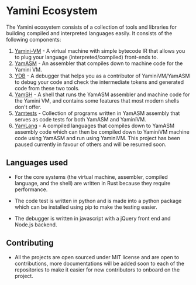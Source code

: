 # Yamini Ecosystem

The Yamini ecosystem consists of a collection of tools and libraries for building compiled and interpreted languages easily. It consists of the following components:

1) [Yamini-VM](https://github.com/yamini-vm/yamini.git) - A virtual machine with simple bytecode IR that allows you to plug your language (interpreted/compiled) front-ends to.
2) [YamASM](https://github.com/yamini-vm/yamasm.git) - An assembler that compiles down to machine code for the Yamini VM.
3) [YDB](https://github.com/yamini-vm/ydb.git) - A debugger that helps you as a contributor of YaminiVM/YamASM to debug your code and check the intermediate tokens and generated code from these two tools.
4) [YamSH](https://github.com/yamini-vm/yamsh.git) - A shell that runs the YamASM assembler and machine code for the Yamini VM, and contains some features that most modern shells don't offer.
5) [Yamtests](https://github.com/yamini-vm/yamtests.git) - Collection of programs written in YamASM assembly that serves as code tests for both YamASM and YaminiVM.
6) [YamLang](https://github.com/yamini-vm/yamlang.git) - A compiled languages that compiles down to YamASM assembly code which can then be compiled down to YaminiVM machine code using YamASM and run using YaminiVM. This project has been paused currently in favour of others and will be resumed soon.

## Languages used

- For the core systems (the virtual machine, assembler, compiled language, and the shell) are written in Rust because they require performance.

- The code test is written in python and is made into a python package which can be installed using pip to make the testing easier.

- The debugger is written in javascript with a jQuery front end and Node.js backend.

## Contributing

- All the projects are open sourced under MIT license and are open to contributions, more documentations will be added soon to each of the repositories to make it easier for new contributors to onboard on the project.